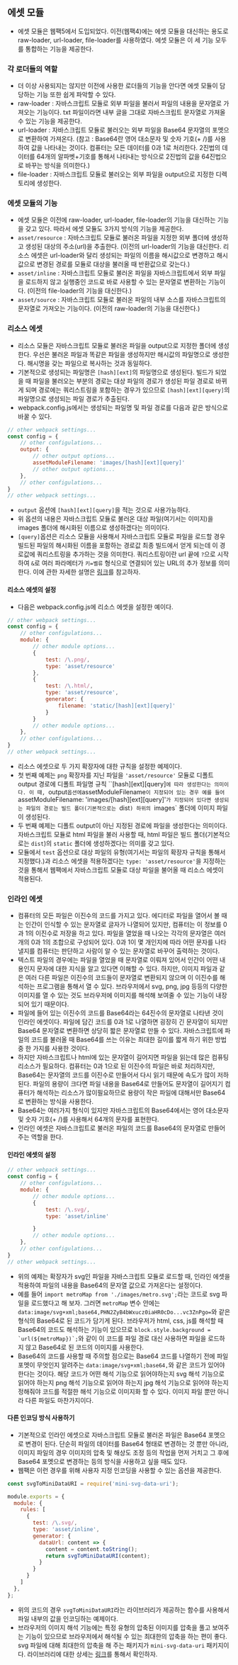 ## 에셋 모듈

-   에셋 모듈은 웹팩5에서 도입되었다. 이전(웹팩4)에는 에셋 모듈을 대신하는 용도로 raw-loader, url-loader, file-loader를 사용하였다. 에셋 모듈은 이 세 기능 모두를 통합하는 기능을 제공한다.

### 각 로더들의 역할

-   더 이상 사용되지는 않지만 이전에 사용한 로더들의 기능을 안다면 에셋 모듈이 담당하는 기능 또한 쉽게 파악할 수 있다.
-   raw-loader : 자바스크립트 모듈로 외부 파일을 불러서 파일의 내용을 문자열로 가져오는 기능이다. txt 파일이라면 내부 글을 그대로 자바스크립트 문자열로 가져올 수 있는 기능을 제공한다.
-   url-loader : 자바스크립트 모듈로 불러오는 외부 파일을 Base64 문자열의 포멧으로 변환하여 가져온다. (참고 : Base64란 영어 대소문자 및 숫자 기호(+ /)를 사용하여 값을 나타내는 것이다. 컴퓨터는 모든 데이터를 0과 1로 처리한다. 2진법의 데이터를 64개의 알파벳+기호를 통해서 나타내는 방식으로 2진법의 값을 64진법으로 바꾸는 방식을 의미한다.)
-   file-loader : 자바스크립트 모듈로 불러오는 외부 파일을 output으로 지정한 디렉토리에 생성한다.

### 에셋 모듈의 기능

-   에셋 모듈은 이전에 raw-loader, url-loader, file-loader의 기능을 대신하는 기능을 갖고 있다. 따라서 에셋 모듈도 3가지 방식의 기능을 제공한다.
-   `asset/resource` : 자바스크립트 모듈로 불러온 파일을 지정한 외부 폴더에 생성하고 생성된 대상의 주소(url)을 추출한다. (이전의 url-loader의 기능을 대신한다. 리소스 에셋은 url-loader와 달리 생성되는 파일의 이름을 해시값으로 변경하고 해시값으로 변경된 경로를 모듈로 대상을 불러올 때 반환값으로 갖는다.)
-   `asset/inline` : 자바스크립트 모듈로 불러온 파일을 자바스크립트에서 외부 파일을 로드하지 않고 실행중인 코드로 바로 사용할 수 있는 문자열로 변환하는 기능이다. (이전의 file-loader의 기능을 대신한다.)
-   `asset/source` : 자바스크립트 모듈로 불러온 파일의 내부 소스를 자바스크립트의 문자열로 가져오는 기능이다. (이전의 raw-loader의 기능을 대신한다.)

### 리소스 에셋

-   리소스 모듈은 자바스크립트 모듈로 불러온 파일을 output으로 지정한 폴더에 생성한다. 우선은 불러온 파일과 똑같은 파일을 생성하지만 해시값의 파일명으로 생성한다. 해시명을 갖는 파일으로 복사하는 것과 동일하다.
-   기본적으로 생성되는 파일명은 `[hash][ext]`의 파일명으로 생성된다. 빌드가 되었을 때 파일을 불러오는 부분의 경로는 대상 파일의 경로가 생성된 파일 경로로 바뀌게 되며 경로에는 쿼리스트링을 포함하는 경우가 있으므로 `[hash][ext][query]`의 파일명으로 생성되는 파일 경로가 추출된다.
-   webpack.config.js에서는 생성되는 파일명 및 파일 경로를 다음과 같은 방식으로 바꿀 수 있다.

```js
// other webpack settings...
const config = {
    // other configulations...
    output: {
        // other output options...
        assetModuleFilename: 'images/[hash][ext][query]'
        // other output options...
    },
    // other configulations...
}
// other webpack settings...
```

-   `output` 옵션에 `[hash][ext][query]`을 적는 것으로 사용가능하다.
-   위 옵션의 내용은 자바스크립트 모듈로 불러온 대상 파일(여기서는 이미지)을 images 폴더에 해시화된 이름으로 생성하겠다는 의미이다.
-   `[query]`옵션은 리소스 모듈을 사용해서 자바스크립트 모듈로 파일을 로드할 경우 빌드된 파일의 해시화된 이름을 포함하는 경로값 최종 빌드에서 얻게 되는데 이 경로값에 쿼리스트링을 추가하는 것을 의미한다. 쿼리스트링이란 url 끝에 `?`으로 시작하여 `&`로 여러 파라메터가 `키=벨류` 형식으로 연결되어 있는 URL의 추가 정보를 의미한다. 이에 관한 자세한 설명은 [링크](https://github.com/webpack-contrib/file-loader/issues/364)를 참고하자.

#### 리소스 에셋의 설정

-   다음은 webpack.config.js에 리소스 에셋을 설정한 예이다.

```js
// other webpack settings...
const config = {
    // other configulations...
    module: {
        // other module options...
        {
            test: /\.png/,
            type: 'asset/resource'
        },
        {
            test: /\.html/,
            type: 'asset/resource',
            generator: {
                filename: 'static/[hash][ext][query]'
            }
        }
        // other module options...
    },
    // other configulations...
}
// other webpack settings...
```

-   리소스 에셋으로 두 가지 확장자에 대한 규칙을 설정한 예제이다.
-   첫 번째 예제는 `png` 확장자를 지닌 파일을 `'asset/resource'` 모듈로 디폴트 output 경로에 디폴트 파일명 규칙 ``[hash][ext][query]`에 따라 생성한다는 의미이다. 이 때, `output` 옵션에 `assetModuleFilename`이 지정되어 있는 경우 예를 들어 `assetModuleFilename: 'images/[hash][ext][query]'`가 지정되어 있다면 생성되는 파일의 경로는 빌드 폴더(기본적으로는 `dist`) 하위의 `images` 폴더에 이미지 파일이 생성된다.
-   두 번째 예제는 디폴트 output이 아닌 지정된 경로에 파일을 생성한다는 의미이다. 자바스크립트 모듈로 html 파일을 불러 사용할 때, html 파일은 빌드 폴더(기본적으로는 `dist`)의 `static` 폴더에 생성하겠다는 의미를 갖고 있다.
-   모듈에서 `test` 옵션으로 대상 파일의 유형(여기서는 파일의 확장자 규칙을 통해서 지정했다.)과 리소스 에셋을 적용하겠다는 `type: 'asset/resource'`을 지정하는 것을 통해서 웹팩에서 자바스크립트 모듈로 대상 파일을 불어올 때 리소스 에셋이 적용된다.

### 인라인 에셋

-   컴퓨터의 모든 파일은 이진수의 코드를 가지고 있다. 에디터로 파일을 열어서 볼 때는 인간이 인식할 수 있는 문자열로 글자가 나열되어 있지만, 컴퓨터는 이 정보를 0과 1의 이진수로 저장을 하고 있다. 파일을 열었을 때 나오는 각각의 문자열은 여러개의 0과 1의 조합으로 구성되어 있다. 0과 1이 몇 개인지에 따라 어떤 문자를 나타낼지를 컴퓨터는 판단하고 사람이 알 수 있는 문자열로 바꾸어 출력하는 것이다.
-   텍스트 파일의 경우에는 파일을 열었을 때 문자열로 이뤄져 있어서 인간이 어떤 내용인지 문자에 대한 지식을 알고 있다면 이해할 수 있다. 하지만, 이미지 파일과 같은 여러 다른 파일은 이진수의 코드들이 문자열로 변환되지 않으며 이 이진수를 해석하는 프로그램을 통해서 열 수 있다. 브라우저에서 svg, png, jpg 등등의 다양한 이미지를 열 수 있는 것도 브라우저에 이미지를 해석해 보여줄 수 있는 기능이 내장되어 있기 때문이다.
-   파일에 들어 있는 이진수의 코드를 Base64라는 64진수의 문자열로 나타낸 것이 인라인 에셋이다. 파일에 담긴 코드를 0과 1로 나열하면 굉장히 긴 문자열이 되지만 Base64 문자열로 변환하면 상당히 짧은 문자열로 만들 수 있다. 자바스크립트에 파일의 코드를 불러올 때 Base64를 쓰는 이유는 최대한 길이를 짧게 하기 위한 방법중 한 가지를 사용한 것이다.
-   하지만 자바스크립트나 html에 있는 문자열이 길어지면 파일을 읽는데 많은 컴퓨팅 리소스가 필요하다. 컴퓨터는 0과 1으로 된 이진수의 파일은 바로 처리하지만, Base64는 문자열의 코드를 이진수로 만들어서 다시 읽기 때문에 속도가 많이 저하된다. 파일의 용량이 크다면 파일 내용을 Base64로 만들어도 문자열이 길어지기 컴퓨터가 해석하는 리소스가 많이필요하므로 용량이 작은 파일에 대해서만 Base64로 변환하는 방식을 사용한다.
-   Base64는 여러가지 형식이 있지만 자바스크립트의 Base64에서는 영어 대소문자 및 숫자 기호(+ /)를 사용해서 64개의 문자를 표현한다.
-   인라인 에셋은 자바스크립트로 불러온 파일의 코드를 Base64의 문자열로 만들어주는 역할을 한다.

#### 인라인 에셋의 설정

```js
// other webpack settings...
const config = {
    // other configulations...
    module: {
        // other module options...
        {
            test: /\.svg/,
            type: 'asset/inline'

        }
        // other module options...
    },
    // other configulations...
}
// other webpack settings...
```

-   위의 예제는 확장자가 svg인 파일을 자바스크립트 모듈로 로드할 때, 인라인 에셋을 적용하여 파일의 내용을 Base64의 문자열 값으로 가져온다는 설정이다.
-   예를 들어 `import metroMap from './images/metro.svg';`라는 코드로 svg 파일을 로드했다고 해 보자. 그러면 `metroMap` 변수 안에는 `data:image/svg+xml;base64,PHN2ZyB4bWxucz0iaHR0cDo...vc3ZnPgo=`와 같은 형식의 Base64로 된 코드가 담기게 된다. 브라우저가 html, css, js를 해석할 때 Base64의 코드도 해석하는 기능이 있으므로 ``block.style.background = `url(${metroMap})`;``와 같이 이 코드를 파일 경로 대신 사용하면 파일을 로드하지 않고 Base64로 된 코드의 이미지를 사용한다.
-   Base64의 코드를 사용할 때 주의할 점으로는 Base64 코드를 나열하기 전에 파일 포멧이 무엇인지 알려주는 `data:image/svg+xml;base64,`와 같은 코드가 있어야 한다는 것이다. 해당 코드가 어떤 해석 기능으로 읽어야하는지 svg 해석 기능으로 읽어야 하는지 png 해석 기능으로 읽어야 하는지 jpg 해석 기능으로 읽어야 하는지 정해줘야 코드를 적절한 해석 기능으로 이미지화 할 수 있다. 이미지 파일 뿐만 아니라 다른 파일도 마찬가지이다.

#### 다른 인코딩 방식 사용하기

-   기본적으로 인라인 에셋으로 자바스크립트 모듈로 불러온 파일은 Base64 포멧으로 변경이 된다. 단순히 파일의 데이터를 Base64 형태로 변경하는 것 뿐만 아니라, 이미지 파일의 경우 이미지의 압축 및 해상도 조정 등의 작업을 먼저 거치고 그 후에 Base64 포멧으로 변경하는 등의 방식을 사용하고 싶을 때도 있다.
-   웹팩은 이런 경우를 위해 사용자 지정 인코딩을 사용할 수 있는 옵션을 제공한다.

```js
const svgToMiniDataURI = require('mini-svg-data-uri');

module.exports = {
  module: {
    rules: [
      {
        test: /\.svg/,
        type: 'asset/inline',
        generator: {
          dataUrl: content => {
            content = content.toString();
            return svgToMiniDataURI(content);
          }
        }
      }
    ]
  },
};
```

-   위의 코드의 경우 `svgToMiniDataURI`라는 라이브러리가 제공하는 함수를 사용해서 파일 내부의 값을 인코딩하는 예제이다.
-   브라우저의 이미지 해석 기능에는 특정 유형의 압축된 이미지를 압축을 풀고 보여주는 기능이 있으므로 브라우저에서 해석될 수 있는 최대한의 압축을 하는 편이 좋다. svg 파일에 대해 최대한의 압축을 해 주는 패키지가 `mini-svg-data-uri` 패키지이다. 라이브러리에 대한 상세는 [링크](https://github.com/tigt/mini-svg-data-uri)를 통해서 확인하자.
